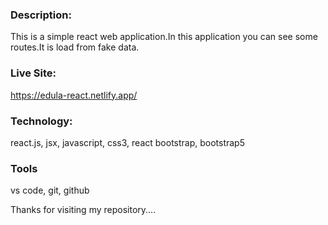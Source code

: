 ### Description:

This is a simple react web application.In this application you can see some routes.It is load from fake data.

### Live Site: 

https://edula-react.netlify.app/

### Technology:

react.js, jsx, javascript, css3, react bootstrap, bootstrap5

### Tools

vs code, git, github

Thanks for visiting my repository....